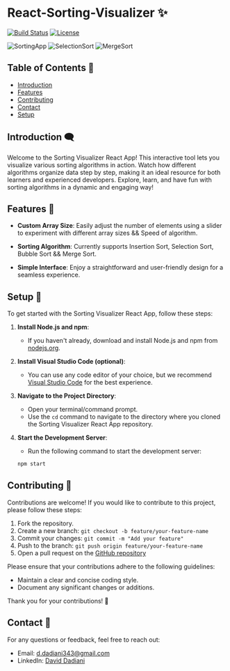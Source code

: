 # React-Sorting-Visualizer ✨

[![Build Status](https://img.shields.io/badge/build-passing-brightgreen)](https://github.com/Toms343/React-Sorting-Visualizer)
[![License](https://img.shields.io/badge/license-MIT-blue)](https://github.com/Toms343/React-Sorting-Visualizer/blob/main/LICENSE)

![SortingApp](https://github.com/Toms343/React-Sorting-Visualizer/blob/main/Images/App.png)
![SelectionSort](https://github.com/Toms343/React-Sorting-Visualizer/blob/main/Images/SelectionSort.png)
![MergeSort](https://github.com/Toms343/React-Sorting-Visualizer/blob/main/Images/MergeSort.png)

## Table of Contents 📜

- [Introduction](#introductioon-)
- [Features](#features-)
- [Contributing](#contributing-)
- [Contact](#contact-)
- [Setup](#setup-)

## Introduction 🗨️

Welcome to the Sorting Visualizer React App! This interactive tool lets you visualize various sorting algorithms in action. Watch how different algorithms organize data step by step, making it an ideal resource for both learners and experienced developers. Explore, learn, and have fun with sorting algorithms in a dynamic and engaging way!

## Features 👀

- **Custom Array Size**: Easily adjust the number of elements using a slider to experiment with different array sizes && Speed of algorithm.

- **Sorting Algorithm**: Currently supports Insertion Sort, Selection Sort, Bubble Sort && Merge Sort.

- **Simple Interface**: Enjoy a straightforward and user-friendly design for a seamless experience.

## Setup 🌱

To get started with the Sorting Visualizer React App, follow these steps:

1. **Install Node.js and npm**:
   - If you haven't already, download and install Node.js and npm from [nodejs.org](https://nodejs.org/).

2. **Install Visual Studio Code (optional)**:
   - You can use any code editor of your choice, but we recommend [Visual Studio Code](https://code.visualstudio.com/) for the best experience.

3. **Navigate to the Project Directory**:
   - Open your terminal/command prompt.
   - Use the `cd` command to navigate to the directory where you cloned the Sorting Visualizer React App repository.

4. **Start the Development Server**:
   - Run the following command to start the development server:

   ```bash
   npm start
   ```

## Contributing 🤝

Contributions are welcome! If you would like to contribute to this project, please follow these steps:

1. Fork the repository.
2. Create a new branch: `git checkout -b feature/your-feature-name`
3. Commit your changes: `git commit -m "Add your feature"`
4. Push to the branch: `git push origin feature/your-feature-name`
5. Open a pull request on the [GitHub repository](https://github.com/Toms343/React-Sorting-Visualizer)

Please ensure that your contributions adhere to the following guidelines:
- Maintain a clear and concise coding style.
- Document any significant changes or additions.

Thank you for your contributions! 🙌

## Contact 📧

For any questions or feedback, feel free to reach out:
- Email: d.dadiani343@gmail.com
- LinkedIn: [David Dadiani](https://www.linkedin.com/in/david-dadiani-6677b5226/)